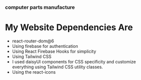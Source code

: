 ### computer parts manufacture 


# My Website Dependencies Are 

*  react-router-dom@6
* Using firebase for  authentication 
* Using React Firebase Hooks for simplicity
* Using  Tailwind CSS  
* I used  daisyUI components for CSS specificity and  customize everything using Tailwind CSS utility classes. 
* Using the react-icons 

